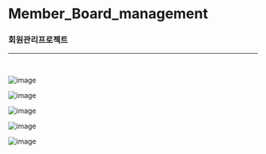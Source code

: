 # Member_Board_management

<h3>회원관리프로젝트</h3>
<hr>
<br>

![image](https://user-images.githubusercontent.com/73235939/100858362-37912380-34d1-11eb-974f-abf878ebc170.png)

![image](https://user-images.githubusercontent.com/73235939/100858741-b8501f80-34d1-11eb-9238-a2121dca03c2.png)

![image](https://user-images.githubusercontent.com/73235939/100859670-d8cca980-34d2-11eb-87a3-91e2a085f9ec.png)

![image](https://user-images.githubusercontent.com/73235939/100859750-f7cb3b80-34d2-11eb-9e1a-987ede1ba49f.png)

![image](https://user-images.githubusercontent.com/73235939/100859841-1a5d5480-34d3-11eb-86f7-c5c5bd9b5cc1.png)
